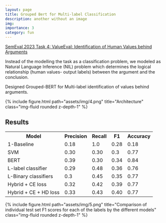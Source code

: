 ```yaml
---
layout: page
title: Grouped Bert for Multi-label Classification
description: another without an image
img:
importance: 3
category: fun
---
```


<a href="https://valueeval.webis.de/">SemEval 2023 Task 4: ValueEval: Identification of Human Values behind Arguments </a>

 Instead of the modelling the task as a classification problem, we modeled as Natural Language Inference (NIL) problem which determines the logical relationship (human values- output labels) between the argument and the conclusion.

 Designed Grouped-BERT for Multi-label identification of values behind arguments.

<div class="row">
    <div class="col-sm mt-md-0">
        {% include figure.html path="assets/img/4.png" title="Architecture" class="img-fluid rounded z-depth-1" %}
    </div>
</div>


<div>
  <h2>Results</h2>
  <table>
    <tr>
      <th>Model</th>
      <th>Precision</th>
      <th>Recall</th>
      <th>F1</th>
      <th>Accuracy</th>
    </tr>
    <tr>
      <td>1-Baseline</td>
      <td>0.18</td>
      <td>1.0</td>
      <td>0.28</td>
      <td>0.18</td>
    </tr>
    <tr>
      <td>SVM</td>
      <td>0.30</td>
      <td>0.30</td>
      <td>0.3</td>
      <td>0.77</td>
    </tr>
    <tr>
      <td>BERT</td>
      <td>0.39</td>
      <td>0.30</td>
      <td>0.34</td>
      <td>0.84</td>
    </tr>
    <tr>
      <td>L-label classifier</td>
      <td>0.29</td>
      <td>0.48</td>
      <td>0.36</td>
      <td>0.76</td>
    </tr>
    <tr>
      <td>L-Binary classifiers</td>
      <td>0.3</td>
      <td>0.45</td>
      <td>0.35</td>
      <td>0.77</td>
    </tr>
    <tr>
      <td>Hybrid + CE loss</td>
      <td>0.32</td>
      <td>0.42</td>
      <td>0.39</td>
      <td>0.77</td>
    </tr>
    <tr>
      <td>Hybrid + CE + HD loss</td>
      <td>0.33</td>
      <td>0.43</td>
      <td>0.40</td>
      <td>0.77</td>
    </tr>
  </table>
</div>

<div class="row">
    <div class="col-sm mt-md-0">
        {% include figure.html path="assets/img/5.png" title="Comparison of individual test set F1 scores for each of the labels by the different models" class="img-fluid rounded z-depth-1" %}
    </div>
</div>